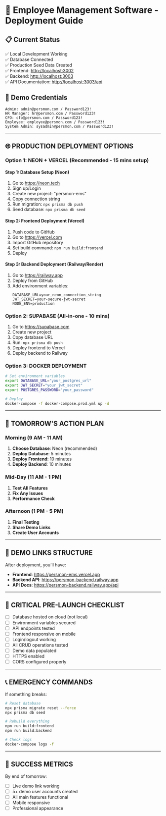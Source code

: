 # 🚀 Employee Management Software - Deployment Guide

## 📋 Current Status

✅ Local Development Working  
✅ Database Connected  
✅ Production Seed Data Created  
✅ Frontend: [http://localhost:3002](http://localhost:3002)  
✅ Backend: [http://localhost:3003](http://localhost:3003)  
✅ API Documentation: [http://localhost:3003/api](http://localhost:3003/api)

## 🔐 Demo Credentials

```text
Admin: admin@persmon.com / Password123!
HR Manager: hr@persmon.com / Password123!
CFO: cfo@persmon.com / Password123!
Employee: employee@persmon.com / Password123!
System Admin: sysadmin@persmon.com / Password123!
```

---

## 🌐 PRODUCTION DEPLOYMENT OPTIONS

### Option 1: NEON + VERCEL (Recommended - 15 mins setup)

#### Step 1: Database Setup (Neon)

1. Go to https://neon.tech
2. Sign up/Login
3. Create new project: "persmon-ems"
4. Copy connection string
5. Run migration: `npx prisma db push`
6. Seed database: `npx prisma db seed`

#### Step 2: Frontend Deployment (Vercel)

1. Push code to GitHub
2. Go to https://vercel.com
3. Import GitHub repository
4. Set build command: `npm run build:frontend`
5. Deploy

#### Step 3: Backend Deployment (Railway/Render)

1. Go to https://railway.app
2. Deploy from GitHub
3. Add environment variables:
   ```
   DATABASE_URL=your_neon_connection_string
   JWT_SECRET=your-secure-jwt-secret
   NODE_ENV=production
   ```

### Option 2: SUPABASE (All-in-one - 10 mins)

1. Go to https://supabase.com
2. Create new project
3. Copy database URL
4. Run: `npx prisma db push`
5. Deploy frontend to Vercel
6. Deploy backend to Railway

### Option 3: DOCKER DEPLOYMENT

```bash
# Set environment variables
export DATABASE_URL="your_postgres_url"
export JWT_SECRET="your_jwt_secret"
export POSTGRES_PASSWORD="your_password"

# Deploy
docker-compose -f docker-compose.prod.yml up -d
```

---

## 🔧 TOMORROW'S ACTION PLAN

### Morning (9 AM - 11 AM)

1. **Choose Database**: Neon (recommended)
2. **Deploy Database**: 5 minutes
3. **Deploy Frontend**: 10 minutes
4. **Deploy Backend**: 10 minutes

### Mid-Day (11 AM - 1 PM)

1. **Test All Features**
2. **Fix Any Issues**
3. **Performance Check**

### Afternoon (1 PM - 5 PM)

1. **Final Testing**
2. **Share Demo Links**
3. **Create User Accounts**

---

## 📱 DEMO LINKS STRUCTURE

After deployment, you'll have:

- **Frontend**: https://persmon-ems.vercel.app
- **Backend API**: https://persmon-backend.railway.app
- **API Docs**: https://persmon-backend.railway.app/api

---

## 🚨 CRITICAL PRE-LAUNCH CHECKLIST

- [ ] Database hosted on cloud (not local)
- [ ] Environment variables secured
- [ ] API endpoints tested
- [ ] Frontend responsive on mobile
- [ ] Login/logout working
- [ ] All CRUD operations tested
- [ ] Demo data populated
- [ ] HTTPS enabled
- [ ] CORS configured properly

---

## 📞 EMERGENCY COMMANDS

If something breaks:

```bash
# Reset database
npx prisma migrate reset --force
npx prisma db seed

# Rebuild everything
npm run build:frontend
npm run build:backend

# Check logs
docker-compose logs -f
```

---

## 🎯 SUCCESS METRICS

By end of tomorrow:

- [ ] Live demo link working
- [ ] 5+ demo user accounts created
- [ ] All main features functional
- [ ] Mobile responsive
- [ ] Professional appearance

